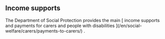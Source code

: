 ##  Income supports

The Department of Social Protection provides the main [ income supports and
payments for carers and people with disabilities ](/en/social-
welfare/carers/payments-to-carers/) .
